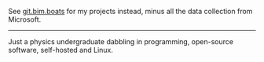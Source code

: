 




See [git.bim.boats](https://git.bim.boats/?q=lckdscl) for my projects instead, minus all the data collection from Microsoft.

-------

Just a physics undergraduate dabbling in programming, open-source software, self-hosted and Linux.
